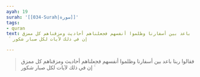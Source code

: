 ```yaml
---
ayah: 19
surah: '[[034-Surah|سورة]]'
tags:
- quran
text: فقالوا ربنا باعد بين أسفارنا وظلموا أنفسهم فجعلناهم أحاديث ومزقناهم كل ممزق
  ۚ إن في ذلك لآيات لكل صبار شكور

---
```

> فقالوا ربنا باعد بين أسفارنا وظلموا أنفسهم فجعلناهم أحاديث ومزقناهم كل ممزق ۚ إن في ذلك لآيات لكل صبار شكور
